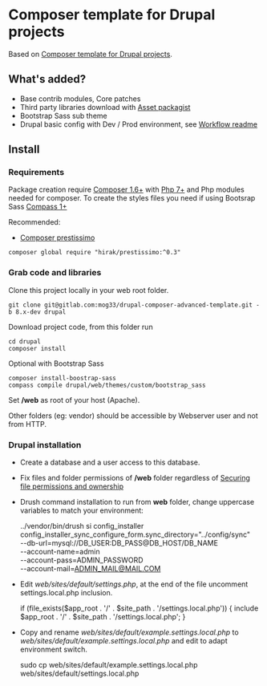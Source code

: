 # Composer template for Drupal projects

Based on [Composer template for Drupal projects](https://github.com/drupal-composer/drupal-project).

## What's added?

* Base contrib modules, Core patches
* Third party libraries download with [Asset packagist](https://asset-packagist.org)
* Bootstrap Sass sub theme
* Drupal basic config with Dev / Prod environment, see [Workflow readme](config/README.md)

## Install

### Requirements

Package creation require [Composer 1.6+](https://getcomposer.org) with [Php 7+](http://php.net/) and Php modules needed for composer. To create the styles files you need if using Bootsrap Sass  [Compass 1+](http://compass-style.org/install)

Recommended:

* [Composer prestissimo](https://github.com/hirak/prestissimo)

```
composer global require "hirak/prestissimo:^0.3"
```

### Grab code and libraries

Clone this project locally in your web root folder.

    git clone git@gitlab.com:mog33/drupal-composer-advanced-template.git -b 8.x-dev drupal

Download project code, from this folder run

    cd drupal
    composer install

Optional with Bootstrap Sass

    composer install-boostrap-sass
    compass compile drupal/web/themes/custom/bootstrap_sass

Set **/web** as root of your host (Apache).

Other folders (eg: vendor) should be accessible by Webserver user and not from HTTP.

### Drupal installation

* Create a database and a user access to this database.

* Fix files and folder permissions of **/web** folder regardless of [Securing file permissions and ownership](https://www.drupal.org/node/244924)

* Drush command installation to run from **web** folder, change uppercase variables to match your environment:

    ../vendor/bin/drush si config_installer \
        config_installer_sync_configure_form.sync_directory="../config/sync" \
        --db-url=mysql://DB_USER:DB_PASS@DB_HOST/DB_NAME \
        --account-name=admin \
        --account-pass=ADMIN_PASSWORD \
        --account-mail=ADMIN_MAIL@MAIL.COM

* Edit _web/sites/default/settings.php_, at the end of the file uncomment settings.local.php inclusion.

    if (file_exists($app_root . '/' . $site_path . '/settings.local.php')) {
        include $app_root . '/' . $site_path . '/settings.local.php';
    }

* Copy and rename _web/sites/default/example.settings.local.php_ to _web/sites/default/example.settings.local.php_ and edit to adapt environment switch.

    sudo cp web/sites/default/example.settings.local.php web/sites/default/settings.local.php
